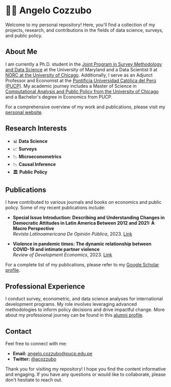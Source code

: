 # 👨‍💻 Angelo Cozzubo

Welcome to my personal repository! Here, you'll find a collection of my projects, research, and contributions in the fields of data science, surveys, and public policy.

## About Me

I am currently a Ph.D. student in the [Joint Program in Survey Methodology and Data Science](https://jpsm.umd.edu/) at the University of Maryland and a Data Scientist II at [NORC at the University of Chicago](https://www.norc.org/). Additionally, I serve as an Adjunct Professor and Economist at the [Pontificia Universidad Católica del Perú (PUCP)](https://www.pucp.edu.pe/). My academic journey includes a Master of Science in [Computational Analysis and Public Policy from the University of Chicago](capp.uchicago.edu/) and a Bachelor's degree in Economics from PUCP.

For a comprehensive overview of my work and publications, please visit my [personal website](https://sites.google.com/pucp.pe/acozz).

## Research Interests

- 📊 **Data Science**
- 📈 **Surveys**
- 📉 **Microeconometrics**
- 📉 **Causal Inference**
- 🏛️ **Public Policy**

## Publications

I have contributed to various journals and books on economics and public policy. Some of my recent publications include:

- **Special Issue Introduction: Describing and Understanding Changes in Democratic Attitudes in Latin America Between 2012 and 2021: A Macro Perspective**  
  *Revista Latinoamericana De Opinión Pública*, 2023. [Link](https://revistas.usal.es/cuatro/index.php/1852-9003/article/view/31897/29864)

- **Violence in pandemic times: The dynamic relationship between COVID-19 and intimate partner violence**  
  *Review of Development Economics*, 2023. [Link](https://onlinelibrary.wiley.com/doi/10.1111/rode.13059)

For a complete list of my publications, please refer to my [Google Scholar profile](https://scholar.google.com/citations?hl=en&user=PS3bSGEAAAAJ).

## Professional Experience

I conduct survey, econometric, and data science analyses for international development programs. My role involves leveraging advanced methodologies to inform policy decisions and drive impactful change. More about my professional journey can be found in this [alumni profile](https://harris.uchicago.edu/news-events/news/alumni-profile-angelo-cozzubo-mscapp21).

## Contact

Feel free to connect with me:

- **Email:** angelo.cozzubo@pucp.edu.pe
- **Twitter:** [@acozzubo](https://x.com/acozzubo)

Thank you for visiting my repository! I hope you find the content informative and engaging. If you have any questions or would like to collaborate, please don't hesitate to reach out.
